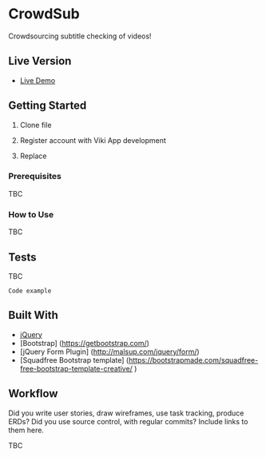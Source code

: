 # CrowdSub

Crowdsourcing subtitle checking of videos!

## Live Version

* [Live Demo](https://arcane-retreat-97044.herokuapp.com/)

## Getting Started

1) Clone file

2) Register account with Viki App development

3) Replace

### Prerequisites

TBC

### How to Use

TBC

## Tests

TBC
```
Code example
```

## Built With

* [jQuery](http://jquery.com/)
* [Bootstrap] (https://getbootstrap.com/)
* [jQuery Form Plugin] (http://malsup.com/jquery/form/)
* [Squadfree Bootstrap template] (https://bootstrapmade.com/squadfree-free-bootstrap-template-creative/
)

## Workflow

Did you write user stories, draw wireframes, use task tracking, produce ERDs? Did you use source control, with regular commits? Include links to them here.

TBC
